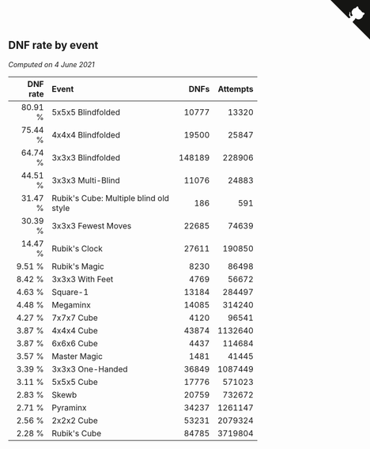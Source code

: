 ## DNF rate by event

*Computed on  4 June 2021*

| DNF rate | Event | DNFs | Attempts |
| ---: | :--- | ---: | ---: |
| 80.91 % | 5x5x5 Blindfolded | 10777 | 13320 |
| 75.44 % | 4x4x4 Blindfolded | 19500 | 25847 |
| 64.74 % | 3x3x3 Blindfolded | 148189 | 228906 |
| 44.51 % | 3x3x3 Multi-Blind | 11076 | 24883 |
| 31.47 % | Rubik's Cube: Multiple blind old style | 186 | 591 |
| 30.39 % | 3x3x3 Fewest Moves | 22685 | 74639 |
| 14.47 % | Rubik's Clock | 27611 | 190850 |
| 9.51 % | Rubik's Magic | 8230 | 86498 |
| 8.42 % | 3x3x3 With Feet | 4769 | 56672 |
| 4.63 % | Square-1 | 13184 | 284497 |
| 4.48 % | Megaminx | 14085 | 314240 |
| 4.27 % | 7x7x7 Cube | 4120 | 96541 |
| 3.87 % | 4x4x4 Cube | 43874 | 1132640 |
| 3.87 % | 6x6x6 Cube | 4437 | 114684 |
| 3.57 % | Master Magic | 1481 | 41445 |
| 3.39 % | 3x3x3 One-Handed | 36849 | 1087449 |
| 3.11 % | 5x5x5 Cube | 17776 | 571023 |
| 2.83 % | Skewb | 20759 | 732672 |
| 2.71 % | Pyraminx | 34237 | 1261147 |
| 2.56 % | 2x2x2 Cube | 53231 | 2079324 |
| 2.28 % | Rubik's Cube | 84785 | 3719804 |


<a href="https://github.com/jonatanklosko/wca_statistics" class="github-corner" aria-label="View source on Github"><svg width="80" height="80" viewBox="0 0 250 250" style="fill:#151513; color:#fff; position: absolute; top: 0; border: 0; right: 0;" aria-hidden="true"><path d="M0,0 L115,115 L130,115 L142,142 L250,250 L250,0 Z"></path><path d="M128.3,109.0 C113.8,99.7 119.0,89.6 119.0,89.6 C122.0,82.7 120.5,78.6 120.5,78.6 C119.2,72.0 123.4,76.3 123.4,76.3 C127.3,80.9 125.5,87.3 125.5,87.3 C122.9,97.6 130.6,101.9 134.4,103.2" fill="currentColor" style="transform-origin: 130px 106px;" class="octo-arm"></path><path d="M115.0,115.0 C114.9,115.1 118.7,116.5 119.8,115.4 L133.7,101.6 C136.9,99.2 139.9,98.4 142.2,98.6 C133.8,88.0 127.5,74.4 143.8,58.0 C148.5,53.4 154.0,51.2 159.7,51.0 C160.3,49.4 163.2,43.6 171.4,40.1 C171.4,40.1 176.1,42.5 178.8,56.2 C183.1,58.6 187.2,61.8 190.9,65.4 C194.5,69.0 197.7,73.2 200.1,77.6 C213.8,80.2 216.3,84.9 216.3,84.9 C212.7,93.1 206.9,96.0 205.4,96.6 C205.1,102.4 203.0,107.8 198.3,112.5 C181.9,128.9 168.3,122.5 157.7,114.1 C157.9,116.9 156.7,120.9 152.7,124.9 L141.0,136.5 C139.8,137.7 141.6,141.9 141.8,141.8 Z" fill="currentColor" class="octo-body"></path></svg></a><style>.github-corner:hover .octo-arm{animation:octocat-wave 560ms ease-in-out}@keyframes octocat-wave{0%,100%{transform:rotate(0)}20%,60%{transform:rotate(-25deg)}40%,80%{transform:rotate(10deg)}}@media (max-width:500px){.github-corner:hover .octo-arm{animation:none}.github-corner .octo-arm{animation:octocat-wave 560ms ease-in-out}}</style>
